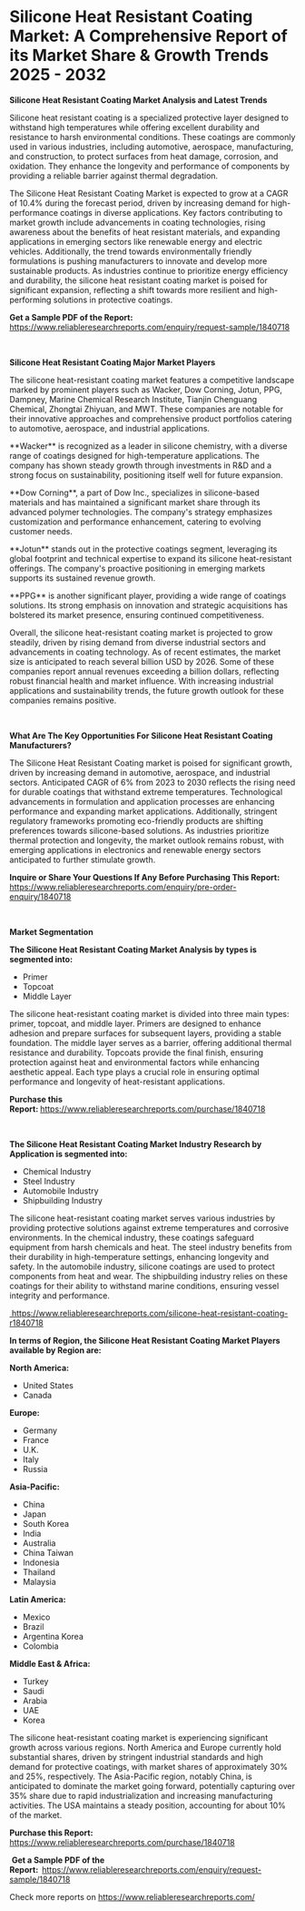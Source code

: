 <p><h1>Silicone Heat Resistant Coating Market: A Comprehensive Report of its Market Share & Growth Trends 2025 - 2032</h1></p><p><strong>Silicone Heat Resistant Coating Market Analysis and Latest Trends</strong></p>
<p><p>Silicone heat resistant coating is a specialized protective layer designed to withstand high temperatures while offering excellent durability and resistance to harsh environmental conditions. These coatings are commonly used in various industries, including automotive, aerospace, manufacturing, and construction, to protect surfaces from heat damage, corrosion, and oxidation. They enhance the longevity and performance of components by providing a reliable barrier against thermal degradation.</p><p>The Silicone Heat Resistant Coating Market is expected to grow at a CAGR of 10.4% during the forecast period, driven by increasing demand for high-performance coatings in diverse applications. Key factors contributing to market growth include advancements in coating technologies, rising awareness about the benefits of heat resistant materials, and expanding applications in emerging sectors like renewable energy and electric vehicles. Additionally, the trend towards environmentally friendly formulations is pushing manufacturers to innovate and develop more sustainable products. As industries continue to prioritize energy efficiency and durability, the silicone heat resistant coating market is poised for significant expansion, reflecting a shift towards more resilient and high-performing solutions in protective coatings.</p></p>
<p><strong>Get a Sample PDF of the Report:&nbsp;</strong> <a href="https://www.reliableresearchreports.com/enquiry/request-sample/1840718?utm_campaign=2109&utm_medium=2&utm_source=Github&utm_content=ia&utm_term=03022025&utm_id=silicone-heat-resistant-coating">https://www.reliableresearchreports.com/enquiry/request-sample/1840718</a></p>
<p>&nbsp;</p>
<p><strong>Silicone Heat Resistant Coating Major Market Players</strong></p>
<p><p>The silicone heat-resistant coating market features a competitive landscape marked by prominent players such as Wacker, Dow Corning, Jotun, PPG, Dampney, Marine Chemical Research Institute, Tianjin Chenguang Chemical, Zhongtai Zhiyuan, and MWT. These companies are notable for their innovative approaches and comprehensive product portfolios catering to automotive, aerospace, and industrial applications.</p><p>**Wacker** is recognized as a leader in silicone chemistry, with a diverse range of coatings designed for high-temperature applications. The company has shown steady growth through investments in R&D and a strong focus on sustainability, positioning itself well for future expansion.</p><p>**Dow Corning**, a part of Dow Inc., specializes in silicone-based materials and has maintained a significant market share through its advanced polymer technologies. The company's strategy emphasizes customization and performance enhancement, catering to evolving customer needs.</p><p>**Jotun** stands out in the protective coatings segment, leveraging its global footprint and technical expertise to expand its silicone heat-resistant offerings. The company's proactive positioning in emerging markets supports its sustained revenue growth.</p><p>**PPG** is another significant player, providing a wide range of coatings solutions. Its strong emphasis on innovation and strategic acquisitions has bolstered its market presence, ensuring continued competitiveness.</p><p>Overall, the silicone heat-resistant coating market is projected to grow steadily, driven by rising demand from diverse industrial sectors and advancements in coating technology. As of recent estimates, the market size is anticipated to reach several billion USD by 2026. Some of these companies report annual revenues exceeding a billion dollars, reflecting robust financial health and market influence. With increasing industrial applications and sustainability trends, the future growth outlook for these companies remains positive.</p></p>
<p>&nbsp;</p>
<p><strong>What Are The Key Opportunities For Silicone Heat Resistant Coating Manufacturers?</strong></p>
<p><p>The Silicone Heat Resistant Coating market is poised for significant growth, driven by increasing demand in automotive, aerospace, and industrial sectors. Anticipated CAGR of 6% from 2023 to 2030 reflects the rising need for durable coatings that withstand extreme temperatures. Technological advancements in formulation and application processes are enhancing performance and expanding market applications. Additionally, stringent regulatory frameworks promoting eco-friendly products are shifting preferences towards silicone-based solutions. As industries prioritize thermal protection and longevity, the market outlook remains robust, with emerging applications in electronics and renewable energy sectors anticipated to further stimulate growth.</p></p>
<p><strong>Inquire or Share Your Questions If Any Before Purchasing This Report:</strong> <a href="https://www.reliableresearchreports.com/enquiry/pre-order-enquiry/1840718?utm_campaign=2109&utm_medium=2&utm_source=Github&utm_content=ia&utm_term=03022025&utm_id=silicone-heat-resistant-coating">https://www.reliableresearchreports.com/enquiry/pre-order-enquiry/1840718</a></p>
<p>&nbsp;</p>
<p><strong>Market Segmentation</strong></p>
<p><strong>The Silicone Heat Resistant Coating Market Analysis by types is segmented into:</strong></p>
<p><ul><li>Primer</li><li>Topcoat</li><li>Middle Layer</li></ul></p>
<p><p>The silicone heat-resistant coating market is divided into three main types: primer, topcoat, and middle layer. Primers are designed to enhance adhesion and prepare surfaces for subsequent layers, providing a stable foundation. The middle layer serves as a barrier, offering additional thermal resistance and durability. Topcoats provide the final finish, ensuring protection against heat and environmental factors while enhancing aesthetic appeal. Each type plays a crucial role in ensuring optimal performance and longevity of heat-resistant applications.</p></p>
<p><strong>Purchase this Report:&nbsp;</strong><a href="https://www.reliableresearchreports.com/purchase/1840718?utm_campaign=2109&utm_medium=2&utm_source=Github&utm_content=ia&utm_term=03022025&utm_id=silicone-heat-resistant-coating">https://www.reliableresearchreports.com/purchase/1840718</a></p>
<p>&nbsp;</p>
<p><strong>The Silicone Heat Resistant Coating Market Industry Research by Application is segmented into:</strong></p>
<p><ul><li>Chemical Industry</li><li>Steel Industry</li><li>Automobile Industry</li><li>Shipbuilding Industry</li></ul></p>
<p><p>The silicone heat-resistant coating market serves various industries by providing protective solutions against extreme temperatures and corrosive environments. In the chemical industry, these coatings safeguard equipment from harsh chemicals and heat. The steel industry benefits from their durability in high-temperature settings, enhancing longevity and safety. In the automobile industry, silicone coatings are used to protect components from heat and wear. The shipbuilding industry relies on these coatings for their ability to withstand marine conditions, ensuring vessel integrity and performance.</p></p>
<p><a href="https://www.reliableresearchreports.com/silicone-heat-resistant-coating-r1840718?utm_campaign=2109&utm_medium=2&utm_source=Github&utm_content=ia&utm_term=03022025&utm_id=silicone-heat-resistant-coating">&nbsp;https://www.reliableresearchreports.com/silicone-heat-resistant-coating-r1840718</a></p>
<p><strong>In terms of Region, the Silicone Heat Resistant Coating Market Players available by Region are:</strong></p>
<p>
    <p> <strong> North America: </strong>
        <ul>
            <li>United States</li>
            <li>Canada</li>
        </ul>
        </p> 
    <p> <strong> Europe: </strong>
        <ul>
            <li>Germany</li>
            <li>France</li>
            <li>U.K.</li>
            <li>Italy</li>
            <li>Russia</li>
        </ul>
        </p> 
    <p> <strong> Asia-Pacific: </strong>
        <ul>
            <li>China</li>
            <li>Japan</li>
            <li>South Korea</li>
            <li>India</li>
            <li>Australia</li>
            <li>China Taiwan</li>
            <li>Indonesia</li>
            <li>Thailand</li>
            <li>Malaysia</li>
        </ul>
        </p> 
    <p> <strong> Latin America: </strong>
        <ul>
            <li>Mexico</li>
            <li>Brazil</li>
            <li>Argentina Korea</li>
            <li>Colombia</li>
        </ul>
        </p> 
    <p> <strong> Middle East & Africa: </strong>
        <ul>
            <li>Turkey</li>
            <li>Saudi</li>
            <li>Arabia</li>
            <li>UAE</li>
            <li>Korea</li>
        </ul>
    </p>
    </p>
<p><p>The silicone heat-resistant coating market is experiencing significant growth across various regions. North America and Europe currently hold substantial shares, driven by stringent industrial standards and high demand for protective coatings, with market shares of approximately 30% and 25%, respectively. The Asia-Pacific region, notably China, is anticipated to dominate the market going forward, potentially capturing over 35% share due to rapid industrialization and increasing manufacturing activities. The USA maintains a steady position, accounting for about 10% of the market.</p></p>
<p><strong>Purchase this Report: </strong><a href="https://www.reliableresearchreports.com/purchase/1840718?utm_campaign=2109&utm_medium=2&utm_source=Github&utm_content=ia&utm_term=03022025&utm_id=silicone-heat-resistant-coating">https://www.reliableresearchreports.com/purchase/1840718</a></p>
<p>&nbsp;<strong>Get a Sample PDF of the Report:&nbsp;&nbsp;</strong><a href="https://www.reliableresearchreports.com/enquiry/request-sample/1840718?utm_campaign=2109&utm_medium=2&utm_source=Github&utm_content=ia&utm_term=03022025&utm_id=silicone-heat-resistant-coating">https://www.reliableresearchreports.com/enquiry/request-sample/1840718</a></p>
<p><strong></strong></p>
<p>Check more reports on <a href="https://www.reliableresearchreports.com/?utm_campaign=2109&utm_medium=2&utm_source=Github&utm_content=ia&utm_term=03022025&utm_id=silicone-heat-resistant-coating">https://www.reliableresearchreports.com/</a></p>